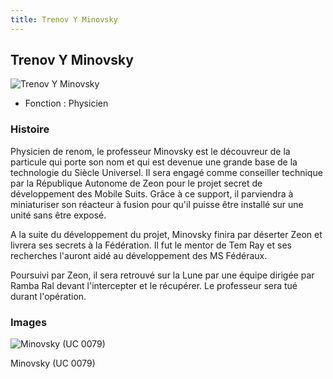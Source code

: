 ```yaml
---
title: Trenov Y Minovsky
---
```


Trenov Y Minovsky
-----------------


![Trenov Y Minovsky](/images/stories/saga/origin/persos/trenov-y-minovsky-uc-0074.png)


* Fonction : Physicien


### Histoire


Physicien de renom, le professeur Minovsky est le découvreur de la particule qui porte son nom et qui est devenue une grande base de la technologie du Siècle Universel. Il sera engagé comme conseiller technique par la République Autonome de Zeon pour le projet secret de développement des Mobile Suits. Grâce à ce support, il parviendra à miniaturiser son réacteur à fusion pour qu'il puisse être installé sur une unité sans être exposé. 


A la suite du développement du projet, Minovsky finira par déserter Zeon et livrera ses secrets à la Fédération. Il fut le mentor de Tem Ray et ses recherches l'auront aidé au développement des MS Fédéraux. 


Poursuivi par Zeon, il sera retrouvé sur la Lune par une équipe dirigée par Ramba Ral devant l'intercepter et le récupérer. Le professeur sera tué durant l'opération. 


### Images




![Minovsky (UC 0079)](/images/stories/saga/origin/persos/trenov-y-minovsky-uc-0079.png "Minovsky (UC 0079)")
  
Minovsky (UC 0079)



